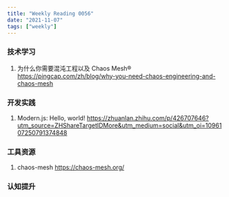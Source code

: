 ```yaml
---
title: "Weekly Reading 0056"
date: "2021-11-07"
tags: ["weekly"]
---
```


### 技术学习
1. 为什么你需要混沌工程以及 Chaos Mesh® https://pingcap.com/zh/blog/why-you-need-chaos-engineering-and-chaos-mesh

### 开发实践
1. Modern.js: Hello, world! https://zhuanlan.zhihu.com/p/426707646?utm_source=ZHShareTargetIDMore&utm_medium=social&utm_oi=1096107250791374848

### 工具资源
1. chaos-mesh https://chaos-mesh.org/

### 认知提升